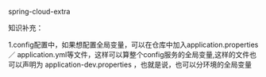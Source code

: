 spring-cloud-extra

知识补充：

1.config配置中，如果想配置全局变量，可以在仓库中加入application.properties ／ application.yml等文件，这样可以算整个config服务的全局变量,这样的文件也可以声明为 application-dev.properties ，也就是说，也可以分环境的全局变量

